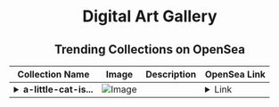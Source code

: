 <div align="center">

# Digital Art Gallery

## Trending Collections on OpenSea

| Collection Name                       | Image                                                                                     | Description                       | OpenSea Link                                                                                          |
|---------------------------------------|-------------------------------------------------------------------------------------------|-----------------------------------|--------------------------------------------------------------------------------------------------------|
| **<details><summary>a-little-cat-is...</summary>a-little-cat-is-sleeping</details>** | ![Image](https://i.seadn.io/s/raw/files/8a306969f54548a8297a062dd97c4bd8.jpg?w=500&auto=format?w=200&auto=format) |  | <details><summary>Link</summary>[a-little-cat-is-sleeping](https://opensea.io/collection/a-little-cat-is-sleeping)</details> |

</div>